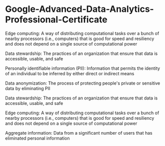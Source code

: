 # Google-Advanced-Data-Analytics-Professional-Certificate

Edge computing: A way of distributing computational tasks over a bunch of nearby processors (i.e., computers) that is good for speed and resiliency and does not depend on a single source of computational power

Data stewardship: The practices of an organization that ensure that data is accessible, usable, and safe

Personally identifiable information (PII): Information that permits the identity of an individual to be inferred by either direct or indirect means

Data anonymization: The process of protecting people's private or sensitive data by eliminating PII

Data stewardship: The practices of an organization that ensure that data is accessible, usable, and safe

Edge computing: A way of distributing computational tasks over a bunch of nearby processors (i.e., computers) that is good for speed and resiliency and does not depend on a single source of computational power

Aggregate information: Data from a significant number of users that has eliminated personal information

